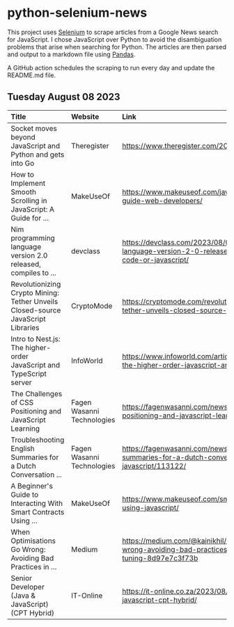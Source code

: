# python-selenium-news

This project uses [Selenium](https://www.seleniumhq.org/) to scrape articles from a Google News search for JavaScript.
I chose JavaScript over Python to avoid the disambiguation problems that arise when searching for Python.
The articles are then parsed and output to a markdown file using [Pandas](https://pandas.pydata.org/).

A GitHub action schedules the scraping to run every day and update the README.md file.

## Tuesday August 08 2023


| Title                                                                            | Website                    | Link                                                                                                                           |
|:---------------------------------------------------------------------------------|:---------------------------|:-------------------------------------------------------------------------------------------------------------------------------|
| Socket moves beyond JavaScript and Python and gets into Go                       | Theregister                | https://www.theregister.com/2023/08/02/socket_go_funding/                                                                      |
| How to Implement Smooth Scrolling in JavaScript: A Guide for ...                 | MakeUseOf                  | https://www.makeuseof.com/javascript-smooth-scrolling-guide-web-developers/                                                    |
| Nim programming language version 2.0 released, compiles to ...                   | devclass                   | https://devclass.com/2023/08/03/nim-programming-language-version-2-0-released-compiles-to-native-code-or-javascript/           |
| Revolutionizing Crypto Mining: Tether Unveils Closed-source JavaScript Libraries | CryptoMode                 | https://cryptomode.com/revolutionizing-crypto-mining-tether-unveils-closed-source-javascript-libraries/                        |
| Intro to Nest.js: The higher-order JavaScript and TypeScript server              | InfoWorld                  | https://www.infoworld.com/article/3703212/intro-to-nestjs-the-higher-order-javascript-and-typescript-server.html               |
| The Challenges of CSS Positioning and JavaScript Learning                        | Fagen Wasanni Technologies | https://fagenwasanni.com/news/the-challenges-of-css-positioning-and-javascript-learning/119870/                                |
| Troubleshooting English Summaries for a Dutch Conversation ...                   | Fagen Wasanni Technologies | https://fagenwasanni.com/news/troubleshooting-english-summaries-for-a-dutch-conversation-in-javascript/113122/                 |
| A Beginner's Guide to Interacting With Smart Contracts Using ...                 | MakeUseOf                  | https://www.makeuseof.com/smart-contracts-interact-using-javascript/                                                           |
| When Optimisations Go Wrong: Avoiding Bad Practices in ...                       | Medium                     | https://medium.com/@kainikhil/when-optimisations-go-wrong-avoiding-bad-practices-in-javascript-performance-tuning-8d97e7c3f73b |
| Senior Developer (Java & JavaScript) (CPT Hybrid)                                | IT-Online                  | https://it-online.co.za/2023/08/04/senior-developer-java-javascript-cpt-hybrid/                                                |